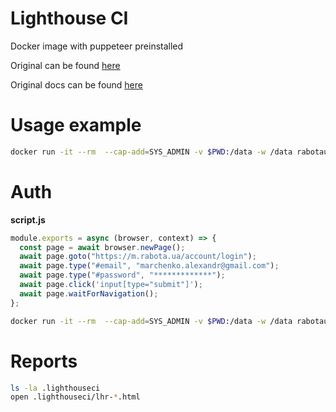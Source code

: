 # Lighthouse CI

Docker image with puppeteer preinstalled

Original can be found [here](https://github.com/GoogleChrome/lighthouse-ci/blob/master/docs/recipes/docker-client/Dockerfile)

Original docs can be found [here](https://github.com/GoogleChrome/lighthouse-ci#documentation)

# Usage example

```bash
docker run -it --rm  --cap-add=SYS_ADMIN -v $PWD:/data -w /data rabotaua/lhci lhci collect --numberOfRuns=1 --url="https://m.rabota.ua/"
```

# Auth

**script.js**

```js
module.exports = async (browser, context) => {
  const page = await browser.newPage();
  await page.goto("https://m.rabota.ua/account/login");
  await page.type("#email", "marchenko.alexandr@gmail.com");
  await page.type("#password", "*************");
  await page.click('input[type="submit"]');
  await page.waitForNavigation();
};
```

```bash
docker run -it --rm  --cap-add=SYS_ADMIN -v $PWD:/data -w /data rabotaua/lhci lhci collect --numberOfRuns=1 --url="https://m.rabota.ua/notepad/cvlist" --puppeteerScript="script.js"
```

# Reports

```bash
ls -la .lighthouseci
open .lighthouseci/lhr-*.html
```
